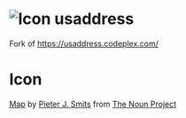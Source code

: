 ﻿![Icon](https://raw.github.com/jamesrcounts/usaddress/master/Icons/icon_36386.png)
usaddress
=========

Fork of https://usaddress.codeplex.com/

Icon
====

[Map](http://thenounproject.com/term/map-marker/30544/) by [Pieter J. Smits](http://thenounproject.com/pjsmits/) from [The Noun Project](http://thenounproject.com/)